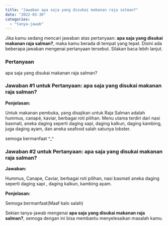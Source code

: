 ```yaml
---
title: "Jawaban apa saja yang disukai makanan raja salman?​"
date: "2022-03-30"
categories: 
  - "tanya-jawab"
---
```


Jika kamu sedang mencari jawaban atas pertanyaan: **apa saja yang disukai makanan raja salman?​**, maka kamu berada di tempat yang tepat. Disini ada beberapa jawaban mengenai pertanyaan tersebut. Silakan baca lebih lanjut.

### Pertanyaan

apa saja yang disukai makanan raja salman?​

### Jawaban #1 untuk Pertanyaan: apa saja yang disukai makanan raja salman?​

**Penjelasan:**

Untuk makanan pembuka, yang disajikan untuk Raja Salman adalah hummus, canapé, kaviar, berbagai roti pilihan. Menu utama terdiri dari nasi basmati, aneka daging seperti daging sapi, daging kalkun, daging kambing, juga daging ayam, dan aneka seafood salah satunya lobster.

semoga bermanfaat ^\_^

### Jawaban #2 untuk Pertanyaan: apa saja yang disukai makanan raja salman?​

**Jawaban:**

Hummus, Canape, Caviar, berbagai roti pilihan, nasi basmati aneka daging seperti daging sapi , daging kalkun, kambing ayam.

**Penjelasan:**

Semoga bermanfaat(Maaf kalo salah)

Sekian tanya-jawab mengenai **apa saja yang disukai makanan raja salman?​**, semoga dengan ini bisa membantu menyelesaikan masalah kamu.
